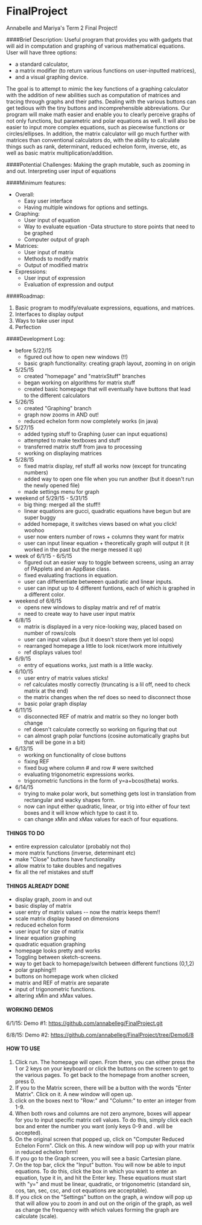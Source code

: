 # FinalProject
Annabelle and Mariya's Term 2 Final Project!


####Brief Description: 
Useful program that provides you with gadgets that will aid in computation and graphing of 
various mathematical equations. 
User will have three options:
- a standard calculator, 
- a matrix modifier (to return various functions on user-inputted matrices), 
- and a visual graphing device.

The goal is to attempt to mimic the key functions of a graphing calculator
with the addition of new abilities such as computation of matrices and tracing through graphs and their paths. 
Dealing with the various buttons can get tedious with the tiny buttons and incomprehensible abbreviations.
Our program will make math easier and enable you to clearly perceive graphs of not only functions, 
but parametric and polar equations as well. It will also be easier to 
input more complex equations, such as piecewise functions or circles/ellipses. 
In addition, the matrix calculator will go much further with matrices than conventional calculators do,
with the ability to calculate things such as rank, determinant, reduced echelon form, inverse, etc,
as well as basic matrix multiplication/addition.

####Potential Challenges:
Making the graph mutable, such as zooming in and out. 
Interpreting user input of equations   

####Minimum features:
- Overall:
  - Easy user interface
  - Having multiple windows for options and settings.
- Graphing:
  - User input of equation
  - Way to evaluate equation
  -Data structure to store points that need to be graphed
  - Computer output of graph
- Matrices:
  - User input of matrix
  - Methods to modify matrix
  - Output of modified matrix
- Expressions:
  - User input of expression
  - Evaluation of expression and output

####Roadmap:
1. Basic program to modify/evaluate expressions, equations, and matrices.
2. Interfaces to display output
3. Ways to take user input
4. Perfection 

####Development Log:
- before 5/22/15
  - figured out how to open new windows (!!)
  - basic graph functionality: creating graph layout, zooming in on origin
- 5/25/15
  - created "homepage" and "matrixStuff" branches
  - began working on algorithms for matrix stuff
  - created basic homepage that will eventually have buttons that lead to the different calculators
- 5/26/15
  - created "Graphing" branch
  - graph now zooms in AND out!
  - reduced echelon form now completely works (in java)
- 5/27/15
  - added typing stuff to Graphing (user can input equations)
  - attempted to make textboxes and stuff
  - transferred matrix stuff from java to processing
  - working on displaying matrices
- 5/28/15
  - fixed matrix display, ref stuff all works now (except for truncating numbers)
  - added way to open one file when you run another (but it doesn't run the newly opened file)
  - made settings menu for graph
- weekend of 5/29/15 - 5/31/15
  - big thing: merged all the stuff!!
  - linear equations are gucci, quadratic equations have begun but are super buggy
  - added homepage, it switches views based on what you click! woohoo
  - user now enters number of rows + columns they want for matrix
  - user can input linear equation + theoretically graph will output it (it worked in the past but the merge messed it up)  
- week of 6/1/15 - 6/5/15
  - figured out an easier way to toggle between screens, using an array of PApplets and an AppBase class. 
  - fixed evaluating fractions in equation. 
  - user can differentiate betweeen quadratic and linear inputs.
  - user can input up to 4 different funtions, each of which is graphed in a different color. 
- weekend of 6/6/15
  - opens new windows to display matrix and ref of matrix
  - need to create way to have user input matrix
- 6/8/15
  - matrix is displayed in a very nice-looking way, placed based on number of rows/cols
  - user can input values (but it doesn't store them yet lol oops)
  - rearranged homepage a little to look nicer/work more intuitively
  - ref displays values too! 
- 6/9/15
  - entry of equations works, just math is a little wacky.
- 6/10/15
  - user entry of matrix values sticks!
  - ref calculates mostly correctly (truncating is a lil off, need to check matrix at the end)
  - the matrix changes when the ref does so need to disconnect those
  - basic polar graph display
- 6/11/15
  - disconnected REF of matrix and matrix so they no longer both change
  - ref doesn't calculate correctly so working on figuring that out
  - can almost graph polar functions (cosine automatically graphs but that will be gone in a bit)
- 6/13/15
  - working on functionality of close buttons
  - fixing REF
  - fixed bug where column # and row # were switched
  - evaluating trigonometric expressions works. 
  - trigonometric functions in the form of y=a+bcos(theta) works.
- 6/14/15
  - trying to make polar work, but something gets lost in translation from rectangular and wacky shapes form.
  - now can input either quadratic, linear, or trig into either of four text boxes and it will know which type to cast it to.
  - can change xMin and xMax values for each of four equations.
  
  


#### THINGS TO DO
- entire expression calculator (probably not tho)
- more matrix functions (inverse, determinant etc)
- make "Close" buttons have functionality
- allow matrix to take doubles and negatives
- fix all the ref mistakes and stuff

#### THINGS ALREADY DONE
- display graph, zoom in and out
- basic display of matrix
- user entry of matrix values -- now the matrix keeps them!!
- scale matrix display based on dimensions
- reduced echelon form
- user input for size of matrix
- linear equation graphing
- quadratic equation graphing
- homepage looks pretty and works
- Toggling between sketch-screens.
- way to get back to homepage/switch between different functions (0,1,2)
- polar graphing!!! 
- buttons on homepage work when clicked
- matrix and REF of matrix are separate
- input of trigonometric functions.
- altering xMin and xMax values.


#### WORKING DEMOS
6/1/15: Demo #1:
https://github.com/annabelleg/FinalProject.git

6/8/15: Demo #2:
https://github.com/annabelleg/FinalProject/tree/Demo6/8

#### HOW TO USE
1. Click run. The homepage will open. From there, you can either press the 1 or 2 keys on your keyboard or click the buttons on the screen to get to the various pages. To get back to the homepage from another screen, press 0.
2. If you to the Matrix screen, there will be a button with the words "Enter Matrix". Click on it. A new window will open up.
  1. click on the boxes next to "Row:" and "Column:" to enter an integer from 1-9. 
  2. When both rows and columns are not zero anymore, boxes will appear for you to input specific matrix cell values. To do this, simply click each box and enter the number you want (only keys 0-9 and . will be accepted).
  3. On the original screen that popped up, click on "Computer Reduced Echelon Form". Click on this. A new window will pop up with your matrix in reduced echelon form!
3. If you go to the Graph screen, you will see a basic Cartesian plane. 
  1. On the top bar, click the "Input" button. You will now be able to input equations. To do this, click the box in which you want to enter an equation, type it in, and hit the Enter key. These equations must start with "y=" and must be linear, quadratic, or trigonometric (standard sin, cos, tan, sec, csc, and cot equations are acceptable).
  2. If you click on the "Settings" button on the graph, a window will pop up that will allow you to zoom in and out on the origin of the graph, as well as change the frequency with which values forming the graph are calculate (scale).


